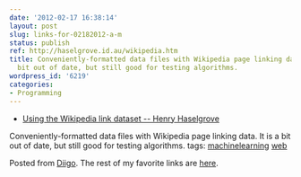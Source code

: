 ```yaml
---
date: '2012-02-17 16:38:14'
layout: post
slug: links-for-02182012-a-m
status: publish
ref: http://haselgrove.id.au/wikipedia.htm
title: Conveniently-formatted data files with Wikipedia page linking data. It is a
  bit out of date, but still good for testing algorithms.
wordpress_id: '6219'
categories:
- Programming
---
```



  * [Using the Wikipedia link dataset -- Henry Haselgrove](http://haselgrove.id.au/wikipedia.htm)


Conveniently-formatted data files with Wikipedia page linking data.  It is a bit out of date, but still good for testing algorithms.
 tags:                      [machinelearning](http://www.diigo.com/user/eobrain/machinelearning)            [web](http://www.diigo.com/user/eobrain/web)


Posted from [Diigo](http://www.diigo.com). The rest of my favorite links are [here](http://www.diigo.com/user/eobrain).
